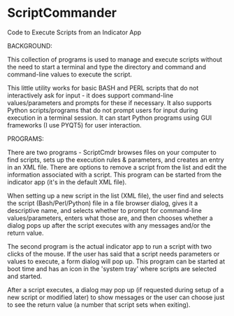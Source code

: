 # ScriptCommander
Code to Execute Scripts from an Indicator App

BACKGROUND:

This collection of programs is used to manage and execute scripts without the need to start a terminal and type the directory and command and command-line values to execute the script.

This little utility works for basic BASH and PERL scripts that do not interactively ask for input - it does support command-line values/parameters and prompts for these if necessary.  It also supports Python scripts/programs that do not prompt users for input during execution in a terminal session.  It can start Python programs using GUI frameworks (I use PYQT5) for user interaction.  

PROGRAMS:

There are two programs - ScriptCmdr browses files on your computer to find scripts, sets up the execution rules & parameters, and creates an entry in an XML file.  There are options to remove a script from the list and edit the information associated with a script.  This program can be started from the indicator app (it's in the default XML file).

When setting up a new script in the list (XML file), the user find and selects the script (Bash/Perl/Python) file in a file browser dialog, gives it a descriptive name, and selects whether to prompt for command-line values/parameters, enters what those are, and then chooses whether a dialog pops up after the script executes with any messages and/or the return value.

The second program is the actual indicator app to run a script with two clicks of the mouse.  If the user has said that a script needs parameters or values to execute, a form dialog will pop up.  This program can be started at boot time and has an icon in the 'system tray' where scripts are selected and started.

After a script executes, a dialog may pop up (if requested during setup of a new script or modified later) to show messages or the user can choose just to see the return value (a number that script sets when exiting).
